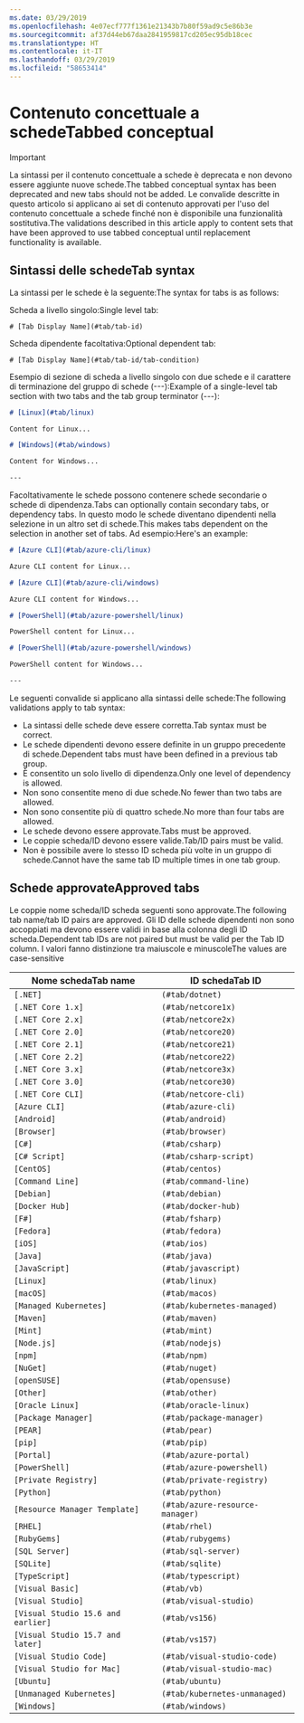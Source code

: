 ```yaml
---
ms.date: 03/29/2019
ms.openlocfilehash: 4e07ecf777f1361e21343b7b80f59ad9c5e86b3e
ms.sourcegitcommit: af37d44eb67daa2841959817cd205ec95db18cec
ms.translationtype: HT
ms.contentlocale: it-IT
ms.lasthandoff: 03/29/2019
ms.locfileid: "58653414"
---
```

# <a name="tabbed-conceptual"></a><span data-ttu-id="d7e52-101">Contenuto concettuale a schede</span><span class="sxs-lookup"><span data-stu-id="d7e52-101">Tabbed conceptual</span></span>

> [!IMPORTANT]
> <span data-ttu-id="d7e52-102">La sintassi per il contenuto concettuale a schede è deprecata e non devono essere aggiunte nuove schede.</span><span class="sxs-lookup"><span data-stu-id="d7e52-102">The tabbed conceptual syntax has been deprecated and new tabs should not be added.</span></span> <span data-ttu-id="d7e52-103">Le convalide descritte in questo articolo si applicano ai set di contenuto approvati per l'uso del contenuto concettuale a schede finché non è disponibile una funzionalità sostitutiva.</span><span class="sxs-lookup"><span data-stu-id="d7e52-103">The validations described in this article apply to content sets that have been approved to use tabbed conceptual until replacement functionality is available.</span></span>

## <a name="tab-syntax"></a><span data-ttu-id="d7e52-104">Sintassi delle schede</span><span class="sxs-lookup"><span data-stu-id="d7e52-104">Tab syntax</span></span>

<span data-ttu-id="d7e52-105">La sintassi per le schede è la seguente:</span><span class="sxs-lookup"><span data-stu-id="d7e52-105">The syntax for tabs is as follows:</span></span>

<span data-ttu-id="d7e52-106">Scheda a livello singolo:</span><span class="sxs-lookup"><span data-stu-id="d7e52-106">Single level tab:</span></span>

`# [Tab Display Name](#tab/tab-id)`

<span data-ttu-id="d7e52-107">Scheda dipendente facoltativa:</span><span class="sxs-lookup"><span data-stu-id="d7e52-107">Optional dependent tab:</span></span>

`# [Tab Display Name](#tab/tab-id/tab-condition)`

<span data-ttu-id="d7e52-108">Esempio di sezione di scheda a livello singolo con due schede e il carattere di terminazione del gruppo di schede (---):</span><span class="sxs-lookup"><span data-stu-id="d7e52-108">Example of a single-level tab section with two tabs and the tab group terminator (---):</span></span>

```markdown
# [Linux](#tab/linux)

Content for Linux...

# [Windows](#tab/windows)

Content for Windows...

---
```

<span data-ttu-id="d7e52-109">Facoltativamente le schede possono contenere schede secondarie o schede di dipendenza.</span><span class="sxs-lookup"><span data-stu-id="d7e52-109">Tabs can optionally contain secondary tabs, or dependency tabs.</span></span> <span data-ttu-id="d7e52-110">In questo modo le schede diventano dipendenti nella selezione in un altro set di schede.</span><span class="sxs-lookup"><span data-stu-id="d7e52-110">This makes tabs dependent on the selection in another set of tabs.</span></span> <span data-ttu-id="d7e52-111">Ad esempio:</span><span class="sxs-lookup"><span data-stu-id="d7e52-111">Here's an example:</span></span>

```markdown
# [Azure CLI](#tab/azure-cli/linux)

Azure CLI content for Linux...

# [Azure CLI](#tab/azure-cli/windows)

Azure CLI content for Windows...

# [PowerShell](#tab/azure-powershell/linux)

PowerShell content for Linux...

# [PowerShell](#tab/azure-powershell/windows)

PowerShell content for Windows...

---
```

<span data-ttu-id="d7e52-112">Le seguenti convalide si applicano alla sintassi delle schede:</span><span class="sxs-lookup"><span data-stu-id="d7e52-112">The following validations apply to tab syntax:</span></span>

- <span data-ttu-id="d7e52-113">La sintassi delle schede deve essere corretta.</span><span class="sxs-lookup"><span data-stu-id="d7e52-113">Tab syntax must be correct.</span></span>
- <span data-ttu-id="d7e52-114">Le schede dipendenti devono essere definite in un gruppo precedente di schede.</span><span class="sxs-lookup"><span data-stu-id="d7e52-114">Dependent tabs must have been defined in a previous tab group.</span></span>
- <span data-ttu-id="d7e52-115">È consentito un solo livello di dipendenza.</span><span class="sxs-lookup"><span data-stu-id="d7e52-115">Only one level of dependency is allowed.</span></span>
- <span data-ttu-id="d7e52-116">Non sono consentite meno di due schede.</span><span class="sxs-lookup"><span data-stu-id="d7e52-116">No fewer than two tabs are allowed.</span></span>
- <span data-ttu-id="d7e52-117">Non sono consentite più di quattro schede.</span><span class="sxs-lookup"><span data-stu-id="d7e52-117">No more than four tabs are allowed.</span></span>
- <span data-ttu-id="d7e52-118">Le schede devono essere approvate.</span><span class="sxs-lookup"><span data-stu-id="d7e52-118">Tabs must be approved.</span></span>
- <span data-ttu-id="d7e52-119">Le coppie scheda/ID devono essere valide.</span><span class="sxs-lookup"><span data-stu-id="d7e52-119">Tab/ID pairs must be valid.</span></span>
- <span data-ttu-id="d7e52-120">Non è possibile avere lo stesso ID scheda più volte in un gruppo di schede.</span><span class="sxs-lookup"><span data-stu-id="d7e52-120">Cannot have the same tab ID multiple times in one tab group.</span></span>

## <a name="approved-tabs"></a><span data-ttu-id="d7e52-121">Schede approvate</span><span class="sxs-lookup"><span data-stu-id="d7e52-121">Approved tabs</span></span>

<span data-ttu-id="d7e52-122">Le coppie nome scheda/ID scheda seguenti sono approvate.</span><span class="sxs-lookup"><span data-stu-id="d7e52-122">The following tab name/tab ID pairs are approved.</span></span> <span data-ttu-id="d7e52-123">Gli ID delle schede dipendenti non sono accoppiati ma devono essere validi in base alla colonna degli ID scheda.</span><span class="sxs-lookup"><span data-stu-id="d7e52-123">Dependent tab IDs are not paired but must be valid per the Tab ID column.</span></span> <span data-ttu-id="d7e52-124">I valori fanno distinzione tra maiuscole e minuscole</span><span class="sxs-lookup"><span data-stu-id="d7e52-124">The values are case-sensitive</span></span>

|<span data-ttu-id="d7e52-125">Nome scheda</span><span class="sxs-lookup"><span data-stu-id="d7e52-125">Tab name</span></span>              |<span data-ttu-id="d7e52-126">ID scheda</span><span class="sxs-lookup"><span data-stu-id="d7e52-126">Tab ID</span></span>            |
|----------------------|------------------|
|`[.NET]`              |`(#tab/dotnet)`   |
|`[.NET Core 1.x]`     |`(#tab/netcore1x)`|
|`[.NET Core 2.x]`     |`(#tab/netcore2x)`|
|`[.NET Core 2.0]`     |`(#tab/netcore20)`|
|`[.NET Core 2.1]`     |`(#tab/netcore21)`|
|`[.NET Core 2.2]`     |`(#tab/netcore22)`|
|`[.NET Core 3.x]`     |`(#tab/netcore3x)`|
|`[.NET Core 3.0]`     |`(#tab/netcore30)`|
|`[.NET Core CLI]`     |`(#tab/netcore-cli)`|
|`[Azure CLI]`         |`(#tab/azure-cli)`|
|`[Android]`           |`(#tab/android)`  |
|`[Browser]`           |`(#tab/browser)`  |
|`[C#]`                |`(#tab/csharp)`   |
|`[C# Script]`         |`(#tab/csharp-script)`|
|`[CentOS]`            |`(#tab/centos)`|
|`[Command Line]`      |`(#tab/command-line)`|
|`[Debian]`            |`(#tab/debian)`|
|`[Docker Hub]`        |`(#tab/docker-hub)`|
|`[F#]`                |`(#tab/fsharp)`|
|`[Fedora]`            |`(#tab/fedora)`|
|`[iOS]`               |`(#tab/ios)`      |
|`[Java]`              |`(#tab/java)`|
|`[JavaScript]`        |`(#tab/javascript)`|
|`[Linux]`             |`(#tab/linux)`    |
|`[macOS]`             |`(#tab/macos)`    |
|`[Managed Kubernetes]`|`(#tab/kubernetes-managed)`|
|`[Maven]`             |`(#tab/maven)`|
|`[Mint]`              |`(#tab/mint)`|
|`[Node.js]`           |`(#tab/nodejs)`|
|`[npm]`               |`(#tab/npm)` |
|`[NuGet]`             |`(#tab/nuget)`|
|`[openSUSE]`          |`(#tab/opensuse)`|
|`[Other]`             |`(#tab/other)` |
|`[Oracle Linux]`      |`(#tab/oracle-linux)`|
|`[Package Manager]`   |`(#tab/package-manager)` |
|`[PEAR]`              |`(#tab/pear)`|
|`[pip]`               |`(#tab/pip)`|
|`[Portal]`            |`(#tab/azure-portal)`    |
|`[PowerShell]`        |`(#tab/azure-powershell)`|
|`[Private Registry]`  |`(#tab/private-registry)`|
|`[Python]`            |`(#tab/python)`|
|`[Resource Manager Template]`|`(#tab/azure-resource-manager)`|
|`[RHEL]`              |`(#tab/rhel)`|
|`[RubyGems]`          |`(#tab/rubygems)`|
|`[SQL Server]`        |`(#tab/sql-server)`|
|`[SQLite]`            |`(#tab/sqlite)`|
|`[TypeScript]`        |`(#tab/typescript)`|
|`[Visual Basic]`      |`(#tab/vb)` |
|`[Visual Studio]`     |`(#tab/visual-studio)`|
|`[Visual Studio 15.6 and earlier]`|`(#tab/vs156)`|
|`[Visual Studio 15.7 and later]`  |`(#tab/vs157)`|
|`[Visual Studio Code]`            |`(#tab/visual-studio-code)`|
|`[Visual Studio for Mac]`         |`(#tab/visual-studio-mac)`|
|`[Ubuntu]`                        |`(#tab/ubuntu)`|
|`[Unmanaged Kubernetes]`          |`(#tab/kubernetes-unmanaged)`|
|`[Windows]`   |`(#tab/windows)`   |
